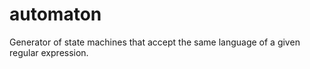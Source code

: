 automaton
=========

Generator  of state machines that accept the same language of a given regular expression.
